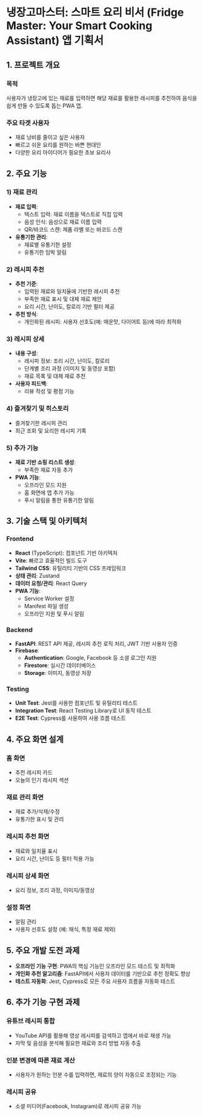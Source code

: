 # 냉장고마스터: 스마트 요리 비서 (Fridge Master: Your Smart Cooking Assistant) 앱 기획서

## 1. 프로젝트 개요
### 목적
사용자가 냉장고에 있는 재료를 입력하면 해당 재료를 활용한 레시피를 추천하여 음식을 쉽게 만들 수 있도록 돕는 PWA 앱.

### 주요 타겟 사용자
- 재료 낭비를 줄이고 싶은 사용자
- 빠르고 쉬운 요리를 원하는 바쁜 현대인
- 다양한 요리 아이디어가 필요한 초보 요리사

## 2. 주요 기능

### 1) 재료 관리
- **재료 입력**:
  - 텍스트 입력: 재료 이름을 텍스트로 직접 입력
  - 음성 인식: 음성으로 재료 이름 입력
  - QR/바코드 스캔: 제품 라벨 또는 바코드 스캔
- **유통기한 관리**:
  - 재료별 유통기한 설정
  - 유통기한 임박 알림

### 2) 레시피 추천
- **추천 기준**:
  - 입력된 재료와 일치율에 기반한 레시피 추천
  - 부족한 재료 표시 및 대체 재료 제안
  - 요리 시간, 난이도, 칼로리 기반 필터 제공
- **추천 방식**:
  - 개인화된 레시피: 사용자 선호도(예: 매운맛, 다이어트 등)에 따라 최적화

### 3) 레시피 상세
- **내용 구성**:
  - 레시피 정보: 조리 시간, 난이도, 칼로리
  - 단계별 조리 과정 (이미지 및 동영상 포함)
  - 재료 목록 및 대체 재료 추천
- **사용자 피드백**:
  - 리뷰 작성 및 평점 기능

### 4) 즐겨찾기 및 히스토리
- 즐겨찾기한 레시피 관리
- 최근 조회 및 요리한 레시피 기록

### 5) 추가 기능
- **재료 기반 쇼핑 리스트 생성**:
  - 부족한 재료 자동 추가
- **PWA 기능**:
  - 오프라인 모드 지원
  - 홈 화면에 앱 추가 가능
  - 푸시 알림을 통한 유통기한 알림

## 3. 기술 스택 및 아키텍처

### Frontend
- **React** (TypeScript): 컴포넌트 기반 아키텍처
- **Vite**: 빠르고 효율적인 빌드 도구
- **Tailwind CSS**: 유틸리티 기반의 CSS 프레임워크
- **상태 관리**: Zustand
- **데이터 요청/관리**: React Query
- **PWA 기능**:
  - Service Worker 설정
  - Manifest 파일 생성
  - 오프라인 지원 및 푸시 알림

### Backend
- **FastAPI**: REST API 제공, 레시피 추천 로직 처리, JWT 기반 사용자 인증
- **Firebase**:
  - **Authentication**: Google, Facebook 등 소셜 로그인 지원
  - **Firestore**: 실시간 데이터베이스
  - **Storage**: 이미지, 동영상 저장

### Testing
- **Unit Test**: Jest를 사용한 컴포넌트 및 유틸리티 테스트
- **Integration Test**: React Testing Library로 UI 동작 테스트
- **E2E Test**: Cypress를 사용하여 사용 흐름 테스트

## 4. 주요 화면 설계

### 홈 화면
- 추천 레시피 카드
- 오늘의 인기 레시피 섹션

### 재료 관리 화면
- 재료 추가/삭제/수정
- 유통기한 표시 및 관리

### 레시피 추천 화면
- 재료와 일치율 표시
- 요리 시간, 난이도 등 필터 적용 가능

### 레시피 상세 화면
- 요리 정보, 조리 과정, 이미지/동영상

### 설정 화면
- 알림 관리
- 사용자 선호도 설정 (예: 채식, 특정 재료 제외)

## 5. 주요 개발 도전 과제
- **오프라인 기능 구현**: PWA의 핵심 기능인 오프라인 모드 테스트 및 최적화
- **개인화 추천 알고리즘**: FastAPI에서 사용자 데이터를 기반으로 추천 정확도 향상
- **테스트 자동화**: Jest, Cypress로 모든 주요 사용자 흐름을 자동화 테스트

## 6. 추가 기능 구현 과제

### 유튜브 레시피 통합
- YouTube API를 활용해 영상 레시피를 검색하고 앱에서 바로 재생 가능
- 자막 및 음성을 분석해 필요한 재료와 조리 방법 자동 추출

### 인분 변경에 따른 재료 계산
- 사용자가 원하는 인분 수를 입력하면, 재료의 양이 자동으로 조정되는 기능

### 레시피 공유
- 소셜 미디어(Facebook, Instagram)로 레시피 공유 가능
